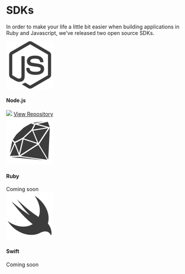 # SDKs
In order to make your life a little bit easier when building applications in Ruby and Javascript, we’ve released two open source SDKs.

<section class="sdks">
  <article class="sdk sdk-node">
    <img src="images/sdks/node-js.svg" class="logo">
    <h4>Node.js</h4>
    <a href="https://www.npmjs.com/package/@wetransfer/js-sdk"><img src="https://badge.fury.io/js/%40wetransfer%2Fjs-sdk.svg" class="badge"></a>
    <a href="https://github.com/WeTransfer/wt-js-sdk" class="button">View Repository</a>
  </article>
  <article class="sdk sdk-ruby coming-soon">
    <img src="images/sdks/ruby.svg" class="logo">
    <h4>Ruby</h4>
    <span>Coming soon</span>
  </article>
  <article class="sdk sdk-swift coming-soon">
    <img src="images/sdks/swift.svg" class="logo">
    <h4>Swift</h4>
    <span>Coming soon</span>
  </article>
</section>
